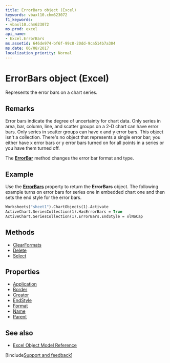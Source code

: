 ```yaml
---
title: ErrorBars object (Excel)
keywords: vbaxl10.chm623072
f1_keywords:
- vbaxl10.chm623072
ms.prod: excel
api_name:
- Excel.ErrorBars
ms.assetid: 646de974-bf6f-99c8-20dd-9ca514b7a304
ms.date: 06/08/2017
localization_priority: Normal
---
```



# ErrorBars object (Excel)

Represents the error bars on a chart series.


## Remarks

 Error bars indicate the degree of uncertainty for chart data. Only series in area, bar, column, line, and scatter groups on a 2-D chart can have error bars. Only series in scatter groups can have x and y error bars. This object isn't a collection. There's no object that represents a single error bar; you either have x error bars or y error bars turned on for all points in a series or you have them turned off.

The  **[ErrorBar](Excel.Series.ErrorBar.md)** method changes the error bar format and type.


## Example

Use the  **[ErrorBars](Excel.Series.ErrorBars.md)** property to return the **ErrorBars** object. The following example turns on error bars for series one in embedded chart one and then sets the end style for the error bars.


```vb
Worksheets("sheet1").ChartObjects(1).Activate 
ActiveChart.SeriesCollection(1).HasErrorBars = True 
ActiveChart.SeriesCollection(1).ErrorBars.EndStyle = xlNoCap
```

## Methods

- [ClearFormats](Excel.ErrorBars.ClearFormats.md)
- [Delete](Excel.ErrorBars.Delete.md)
- [Select](Excel.ErrorBars.Select.md)

## Properties

- [Application](Excel.ErrorBars.Application.md)
- [Border](Excel.ErrorBars.Border.md)
- [Creator](Excel.ErrorBars.Creator.md)
- [EndStyle](Excel.ErrorBars.EndStyle.md)
- [Format](Excel.ErrorBars.Format.md)
- [Name](Excel.ErrorBars.Name.md)
- [Parent](Excel.ErrorBars.Parent.md)

## See also

- [Excel Object Model Reference](overview/Excel/object-model.md)

[!include[Support and feedback](~/includes/feedback-boilerplate.md)]